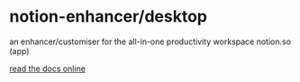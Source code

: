 # notion-enhancer/desktop

an enhancer/customiser for the all-in-one productivity workspace notion.so (app)

[read the docs online](https://notion-enhancer.github.io/)
